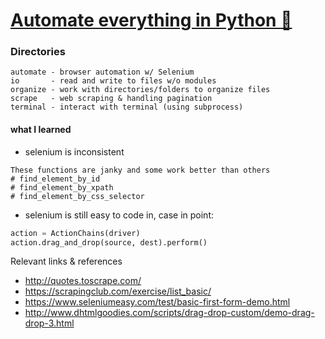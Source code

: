 # [Automate everything in Python :snake:](https://www.linkedin.com/learning/using-python-for-automation/)

### Directories
```
automate - browser automation w/ Selenium
io       - read and write to files w/o modules
organize - work with directories/folders to organize files
scrape   - web scraping & handling pagination
terminal - interact with terminal (using subprocess)
```

#### what I learned
- selenium is inconsistent
```
These functions are janky and some work better than others
# find_element_by_id
# find_element_by_xpath
# find_element_by_css_selector
```

- selenium is still easy to code in, case in point:
```python
action = ActionChains(driver)
action.drag_and_drop(source, dest).perform()
```

Relevant links & references
- http://quotes.toscrape.com/
- https://scrapingclub.com/exercise/list_basic/
- https://www.seleniumeasy.com/test/basic-first-form-demo.html
- http://www.dhtmlgoodies.com/scripts/drag-drop-custom/demo-drag-drop-3.html